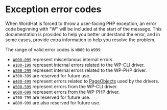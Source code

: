 # Exception error codes

When WordHat is forced to throw a user-facing PHP exception, an error code beginning with "W" will be included at the start of the message. This documentation is provided to help you better understand the error, and in some cases, provide extra information to help you resolve the problem.

The range of valid error codes is `W000` to `W999`:

* [`W000-099`](/recipes/errors/w000-099.md) represent miscellanous internal errors.
* [`W100-199`](/recipes/errors/w100-199.md) represent internal errors related to the WP-CLI driver.
* [`W200-299`](/recipes/errors/w200-299.md) represent internal errors related to the WP-PHP driver.
* `W300-399` are reserved for future use.
* [`W400-499`](/recipes/errors/w400-499.md) represent errors related to [PageObjects](https://packagist.org/packages/sensiolabs/behat-page-object-extension) used by the drivers.
* [`W500-599`](/recipes/errors/w500-599.md) represent errors from the WP-CLI driver.
* [`W600-699`](/recipes/errors/w600-699.md) represent errors from the WP-PHP driver.
* `W700-799` are reserved for future use.
* `W800-999` are also reserved for future use.
